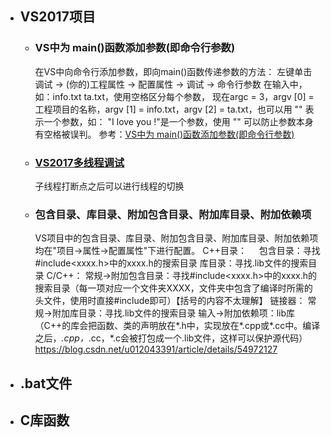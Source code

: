 * ## VS2017项目
   * ### VS中为 main()函数添加参数(即命令行参数)
      在VS中向命令行添加参数，即向main()函数传递参数的方法：
左键单击 调试 → (你的)工程属性 → 配置属性 → 调试 → 命令行参数 
在输入中，如：info.txt ta.txt，使用空格区分每个参数，
现在argc = 3，argv [0] = 工程项目的名称，argv [1] = info.txt，argv [2] = ta.txt，也可以用 "" 表示一个参数，如： "I love you !"是一个参数，使用 "" 可以防止参数本身有空格被误判。
参考：[VS中为 main()函数添加参数(即命令行参数)](https://blog.csdn.net/Alex_mercer_boy/article/details/82050197)
   * ### [VS2017多线程调试](https://www.jianshu.com/p/55f7038ddd62)
      子线程打断点之后可以进行线程的切换
   * ### 包含目录、库目录、附加包含目录、附加库目录、附加依赖项
      VS项目中的包含目录、库目录、附加包含目录、附加库目录、附加依赖项均在"项目->属性->配置属性"下进行配置。
      C++目录：    
      包含目录：寻找#include<xxxx.h>中的xxxx.h的搜索目录
      库目录：寻找.lib文件的搜索目录
      C/C++：
      常规->附加包含目录：寻找#include<xxxx.h>中的xxxx.h的搜索目录（每一项对应一个文件夹XXXX，文件夹中包含了编译时所需的头文件，使用时直接#include<XXXX>即可）【括号的内容不太理解】
      链接器：
      常规->附加库目录：寻找.lib文件的搜索目录
      输入->附加依赖项：lib库（C++的库会把函数、类的声明放在*.h中，实现放在*.cpp或*.cc中。编译之后，*.cpp，*.cc，*.c会被打包成一个.lib文件，这样可以保护源代码）
      https://blog.csdn.net/u012043391/article/details/54972127
* ## .bat文件


* ## C库函数

